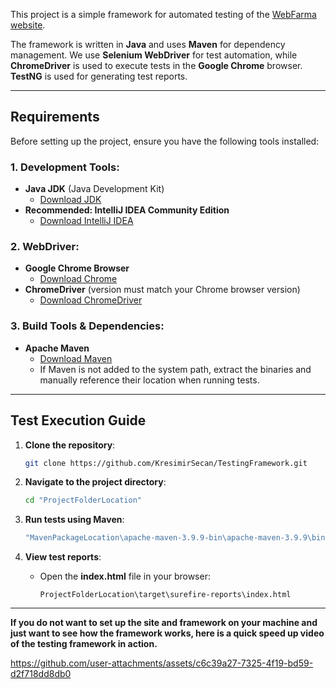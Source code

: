 
This project is a simple framework for automated testing of the [WebFarma website](https://github.com/KresimirSecan/WebFarma).

The framework is written in **Java** and uses **Maven** for dependency management. We use **Selenium WebDriver** for test automation, while **ChromeDriver** is used to execute tests in the **Google Chrome** browser. **TestNG** is used for generating test reports.

---
## Requirements
Before setting up the project, ensure you have the following tools installed:

### 1. Development Tools:
- **Java JDK** (Java Development Kit)  
  - [Download JDK](https://www.oracle.com/java/technologies/javase-downloads.html)
- **Recommended: IntelliJ IDEA Community Edition**  
  - [Download IntelliJ IDEA](https://www.jetbrains.com/idea/download)

### 2. WebDriver:
- **Google Chrome Browser**  
  - [Download Chrome](https://www.google.com/chrome/)
- **ChromeDriver** (version must match your Chrome browser version)  
  - [Download ChromeDriver](https://developer.chrome.com/docs/chromedriver/downloads/version-selection)

### 3. Build Tools & Dependencies:
- **Apache Maven**  
  - [Download Maven](https://maven.apache.org/download.cgi)
  - If Maven is not added to the system path, extract the binaries and manually reference   their location when running tests.

---
## Test Execution Guide

1. **Clone the repository**:
   ```sh
   git clone https://github.com/KresimirSecan/TestingFramework.git
   ```

2. **Navigate to the project directory**:
   ```sh
   cd "ProjectFolderLocation"
   ```

3. **Run tests using Maven**:
   ```sh
   "MavenPackageLocation\apache-maven-3.9.9-bin\apache-maven-3.9.9\bin\mvn" test
   ```

4. **View test reports**:
   - Open the **index.html** file in your browser:
     ```
     ProjectFolderLocation\target\surefire-reports\index.html
     ```
---

**If you do not want to set up the site and framework on your machine and just want to see how the framework works, here is a quick speed up video of the testing framework in action.**




https://github.com/user-attachments/assets/c6c39a27-7325-4f19-bd59-d2f718dd8db0



